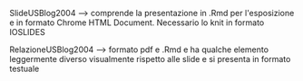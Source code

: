 SlideUSBlog2004 --> comprende la presentazione in .Rmd per l'esposizione e in formato Chrome HTML Document. Necessario lo knit in formato IOSLIDES

RelazioneUSBlog2004 --> formato pdf e .Rmd e ha qualche elemento leggermente diverso visualmente rispetto alle slide e si presenta in formato testuale
